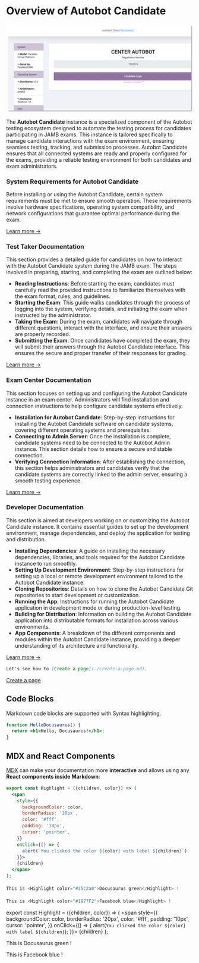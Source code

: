 # Overview of Autobot Candidate

![Candidate App](/img/autobot-canditate-screenshot.png)


The **Autobot Candidate** instance is a specialized component of the Autobot testing ecosystem designed to automate the testing process for candidates participating in JAMB exams. This instance is tailored specifically to manage candidate interactions with the exam environment, ensuring seamless testing, tracking, and submission processes. Autobot Candidate ensures that all connected systems are ready and properly configured for the exams, providing a reliable testing environment for both candidates and exam administrators.

### System Requirements for Autobot Candidate

Before installing or using the Autobot Candidate, certain system requirements must be met to ensure smooth operation. These requirements involve hardware specifications, operating system compatibility, and network configurations that guarantee optimal performance during the exam.

[Learn more ->](system-requirements)

### Test Taker Documentation

This section provides a detailed guide for candidates on how to interact with the Autobot Candidate system during the JAMB exam. The steps involved in preparing, starting, and completing the exam are outlined below:

- **Reading Instructions**: Before starting the exam, candidates must carefully read the provided instructions to familiarize themselves with the exam format, rules, and guidelines.
- **Starting the Exam**: This guide walks candidates through the process of logging into the system, verifying details, and initiating the exam when instructed by the administrator.
- **Taking the Exam**: During the exam, candidates will navigate through different questions, interact with the interface, and ensure their answers are properly recorded.
- **Submitting the Exam**: Once candidates have completed the exam, they will submit their answers through the Autobot Candidate interface. This ensures the secure and proper transfer of their responses for grading.

[Learn more ->](test-taker-documentation/overview)

### Exam Center Documentation

This section focuses on setting up and configuring the Autobot Candidate instance in an exam center. Administrators will find installation and connection instructions to help configure candidate systems effectively.

- **Installation for Autobot Candidate**: Step-by-step instructions for installing the Autobot Candidate software on candidate systems, covering different operating systems and prerequisites.
- **Connecting to Admin Server**: Once the installation is complete, candidate systems need to be connected to the Autobot Admin instance. This section details how to ensure a secure and stable connection.
- **Verifying Connection Information**: After establishing the connection, this section helps administrators and candidates verify that the candidate systems are correctly linked to the admin server, ensuring a smooth testing experience.

[Learn more ->](exam-center-documentation/overview)

### Developer Documentation

This section is aimed at developers working on or customizing the Autobot Candidate instance. It contains essential guides to set up the development environment, manage dependencies, and deploy the application for testing and distribution.

- **Installing Dependencies**: A guide on installing the necessary dependencies, libraries, and tools required for the Autobot Candidate instance to run smoothly.
- **Setting Up Development Environment**: Step-by-step instructions for setting up a local or remote development environment tailored to the Autobot Candidate instance.
- **Cloning Repositories**: Details on how to clone the Autobot Candidate Git repositories to start development or customization.
- **Running the App**: Instructions for running the Autobot Candidate application in development mode or during production-level testing.
- **Building for Distribution**: Information on building the Autobot Candidate application into distributable formats for installation across various environments.
- **App Components**: A breakdown of the different components and modules within the Autobot Candidate instance, providing a deeper understanding of its architecture and functionality.

[Learn more ->](developer-documentation/overview)


```md
Let's see how to [Create a page](./create-a-page.md).
```
[Create a page](/create-a-page)

## Code Blocks

Markdown code blocks are supported with Syntax highlighting.


```jsx title="src/components/HelloDocusaurus.js"
function HelloDocusaurus() {
  return <h1>Hello, Docusaurus!</h1>;
}
```

## MDX and React Components

[MDX](https://mdxjs.com/) can make your documentation more **interactive** and allows using any **React components inside Markdown**:

```jsx
export const Highlight = ({children, color}) => (
  <span
    style={{
      backgroundColor: color,
      borderRadius: '20px',
      color: '#fff',
      padding: '10px',
      cursor: 'pointer',
    }}
    onClick={() => {
      alert(`You clicked the color ${color} with label ${children}`)
    }}>
    {children}
  </span>
);

This is <Highlight color="#25c2a0">Docusaurus green</Highlight> !

This is <Highlight color="#1877F2">Facebook blue</Highlight> !
```

export const Highlight = ({children, color}) => (
  <span
    style={{
      backgroundColor: color,
      borderRadius: '20px',
      color: '#fff',
      padding: '10px',
      cursor: 'pointer',
    }}
    onClick={() => {
      alert(`You clicked the color ${color} with label ${children}`);
    }}>
    {children}
  </span>
);

This is <Highlight color="#25c2a0">Docusaurus green</Highlight> !

This is <Highlight color="#1877F2">Facebook blue</Highlight> !